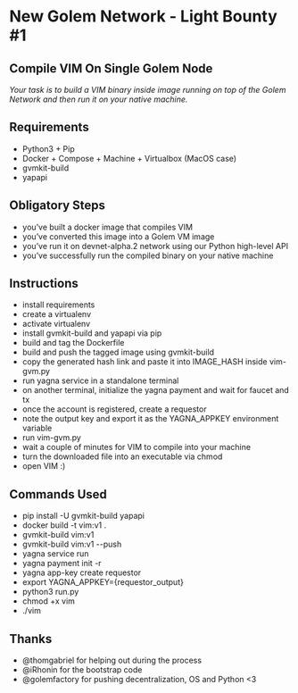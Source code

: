 # New Golem Network - Light Bounty #1
## Compile VIM On Single Golem Node
*Your task is to build a VIM binary inside image running on top of the Golem Network and then run it on your native machine.*

## Requirements
- Python3 + Pip
- Docker + Compose + Machine + Virtualbox (MacOS case)
- gvmkit-build
- yapapi

## Obligatory Steps
- you’ve built a docker image that compiles VIM
- you’ve converted this image into a Golem VM image
- you’ve run it on devnet-alpha.2 network using our Python high-level API
- you’ve successfully run the compiled binary on your native machine

## Instructions
- install requirements
- create a virtualenv
- activate virtualenv
- install gvmkit-build and yapapi via pip
- build and tag the Dockerfile
- build and push the tagged image using gvmkit-build
- copy the generated hash link and paste it into IMAGE_HASH inside vim-gvm.py
- run yagna service in a standalone terminal
- on another terminal, initialize the yagna payment and wait for faucet and tx
- once the account is registered, create a requestor
- note the output key and export it as the YAGNA_APPKEY environment variable
- run vim-gvm.py
- wait a couple of minutes for VIM to compile into your machine
- turn the downloaded file into an executable via chmod
- open VIM :)

## Commands Used
- pip install -U gvmkit-build yapapi
- docker build -t vim:v1 .
- gvmkit-build vim:v1
- gvmkit-build vim:v1 --push
- yagna service run
- yagna payment init -r
- yagna app-key create requestor
- export YAGNA_APPKEY={requestor_output}
- python3 run.py
- chmod +x vim
- ./vim

## Thanks
- @thomgabriel for helping out during the process
- @iRhonin for the bootstrap code
- @golemfactory for pushing decentralization, OS and Python <3
